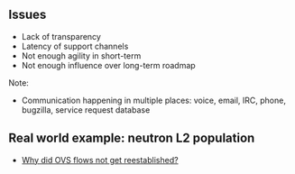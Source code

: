 <!-- .slide: data-state="normal" id="issues" data-timing="120" -->
## Issues

*   Lack of transparency
*   Latency of support channels
*   Not enough agility in short-term
*   Not enough influence over long-term roadmap

Note:

- Communication happening in multiple places:
  voice, email, IRC, phone, bugzilla, service request database


<!-- .slide: data-state="normal" id="real-world-example" data-menu-title="Real world example" data-timing="120" -->
## Real world example: neutron L2 population

*    [Why did OVS flows not get reestablished?](https://bugzilla.suse.com/show_bug.cgi?id=1013841)

